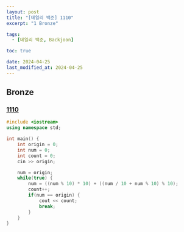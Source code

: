 ```yaml
---
layout: post
title: "[데일리 백준] 1110"
excerpt: "1 Bronze"

tags:
  - [데일리 백준, Backjoon]

toc: true

date: 2024-04-25
last_modified_at: 2024-04-25
---
```

## Bronze
### [1110][def]

```c++
#include <iostream>
using namespace std;

int main() {
    int origin = 0;
    int num = 0;
    int count = 0;
    cin >> origin;

    num = origin;
    while(true) {
        num = ((num % 10) * 10) + ((num / 10 + num % 10) % 10);
        count++;
        if(num == origin) {
            cout << count;
            break;
        }
    }
}
```

[def]: https://www.acmicpc.net/problem/1110